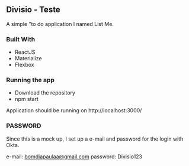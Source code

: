 ## Divisio - Teste

A simple "to do application I named List Me.

### Built With
* ReactJS
* Materialize
* Flexbox

### Running the app

- Download the repository
- npm start

Application should be running on http://localhost:3000/

### PASSWORD 

Since this is a mock up, I set up a e-mail and password for the login with Okta.

e-mail: bomdiapaulaa@gmail.com
password: Divisio123
